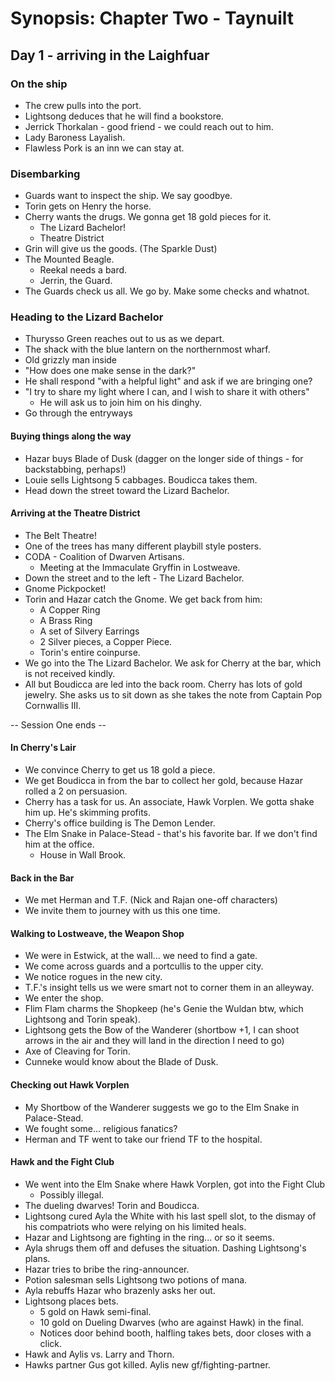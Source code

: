 # Synopsis: Chapter Two - Taynuilt

## Day 1 - arriving in the Laighfuar 


### On the ship
- The crew pulls into the port. 
- Lightsong deduces that he will find a bookstore.
- Jerrick Thorkalan - good friend - we could reach out to him. 
- Lady Baroness Layalish.
- Flawless Pork is an inn we can stay at.

### Disembarking
- Guards want to inspect the ship. We say goodbye.
- Torin gets on Henry the horse.
- Cherry wants the drugs. We gonna get 18 gold pieces for it.
    - The Lizard Bachelor! 
    - Theatre District
- Grin will give us the goods. (The Sparkle Dust)
- The Mounted Beagle.
    - Reekal needs a bard.
    - Jerrin, the Guard.
- The Guards check us all. We go by. Make some checks and whatnot.

### Heading to the Lizard Bachelor
- Thurysso Green reaches out to us as we depart.
- The shack with the blue lantern on the northernmost wharf.
- Old grizzly man inside
- "How does one make sense in the dark?"
- He shall respond "with a helpful light" and ask if we are bringing one?
- "I try to share my light where I can, and I wish to share it with others"
    - He will ask us to join him on his dinghy.
- Go through the entryways

#### Buying things along the way
- Hazar buys Blade of Dusk (dagger on the longer side of things - for backstabbing, perhaps!)
- Louie sells Lightsong 5 cabbages. Boudicca takes them.
- Head down the street toward the Lizard Bachelor.

#### Arriving at the Theatre District
- The Belt Theatre! 
- One of the trees has many different playbill style posters.
- CODA - Coalition of Dwarven Artisans.
    - Meeting at the Immaculate Gryffin in Lostweave.
- Down the street and to the left - The Lizard Bachelor.
- Gnome Pickpocket!
- Torin and Hazar catch the Gnome. We get back from him:
    - A Copper Ring
    - A Brass Ring
    - A set of Silvery Earrings
    - 2 Silver pieces, a Copper Piece.
    - Torin's entire coinpurse.
- We go into the The Lizard Bachelor. We ask for Cherry at the bar, which is not received kindly. 
- All but Boudicca are led into the back room. Cherry has lots of gold jewelry. She asks us to sit down as she takes the note from Captain Pop Cornwallis III.

-- Session One ends --

#### In Cherry's Lair

- We convince Cherry to get us 18 gold a piece.
- We get Boudicca in from the bar to collect her gold, because Hazar rolled a 2 on persuasion.
- Cherry has a task for us. An associate, Hawk Vorplen. We gotta shake him up. He's skimming profits. 
- Cherry's office building is The Demon Lender. 
- The Elm Snake in Palace-Stead - that's his favorite bar. If we don't find him at the office.
    - House in Wall Brook.

#### Back in the Bar

- We met Herman and T.F. (Nick and Rajan one-off characters)
- We invite them to journey with us this one time.

#### Walking to Lostweave, the Weapon Shop
- We were in Estwick, at the wall... we need to find a gate.
- We come across guards and a portcullis to the upper city.
- We notice rogues in the new city.
- T.F.'s insight tells us we were smart not to corner them in an alleyway.
- We enter the shop.
- Flim Flam charms the Shopkeep (he's Genie the Wuldan btw, which Lightsong and Torin speak).
- Lightsong gets the Bow of the Wanderer (shortbow +1, I can shoot arrows in the air and they will land in the direction I need to go)
- Axe of Cleaving for Torin.
- Cunneke would know about the Blade of Dusk. 

#### Checking out Hawk Vorplen

- My Shortbow of the Wanderer suggests we go to the Elm Snake in Palace-Stead.
- We fought some... religious fanatics?
- Herman and TF went to take our friend TF to the hospital.

#### Hawk and the Fight Club
- We went into the Elm Snake where Hawk Vorplen, got into the Fight Club
    - Possibly illegal. 
- The dueling dwarves! Torin and Boudicca.
- Lightsong cured Ayla the White with his last spell slot, to the dismay of his compatriots who were relying on his limited heals. 
- Hazar and Lightsong are fighting in the ring... or so it seems.
- Ayla shrugs them off and defuses the situation. Dashing Lightsong's plans.
- Hazar tries to bribe the ring-announcer. 
- Potion salesman sells Lightsong two potions of mana. 
- Ayla rebuffs Hazar who brazenly asks her out. 
- Lightsong places bets.
    - 5 gold on Hawk semi-final.
    - 10 gold on Dueling Dwarves (who are against Hawk) in the final. 
    - Notices door behind booth, halfling takes bets, door closes with a click. 
- Hawk and Aylis vs. Larry and Thorn.
- Hawks partner Gus got killed. Aylis new gf/fighting-partner.


